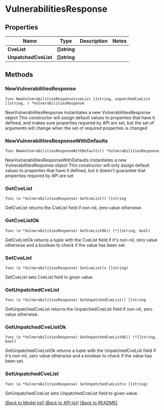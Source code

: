# VulnerabilitiesResponse

## Properties

Name | Type | Description | Notes
------------ | ------------- | ------------- | -------------
**CveList** | **[]string** |  | 
**UnpatchedCveList** | **[]string** |  | 

## Methods

### NewVulnerabilitiesResponse

`func NewVulnerabilitiesResponse(cveList []string, unpatchedCveList []string, ) *VulnerabilitiesResponse`

NewVulnerabilitiesResponse instantiates a new VulnerabilitiesResponse object
This constructor will assign default values to properties that have it defined,
and makes sure properties required by API are set, but the set of arguments
will change when the set of required properties is changed

### NewVulnerabilitiesResponseWithDefaults

`func NewVulnerabilitiesResponseWithDefaults() *VulnerabilitiesResponse`

NewVulnerabilitiesResponseWithDefaults instantiates a new VulnerabilitiesResponse object
This constructor will only assign default values to properties that have it defined,
but it doesn't guarantee that properties required by API are set

### GetCveList

`func (o *VulnerabilitiesResponse) GetCveList() []string`

GetCveList returns the CveList field if non-nil, zero value otherwise.

### GetCveListOk

`func (o *VulnerabilitiesResponse) GetCveListOk() (*[]string, bool)`

GetCveListOk returns a tuple with the CveList field if it's non-nil, zero value otherwise
and a boolean to check if the value has been set.

### SetCveList

`func (o *VulnerabilitiesResponse) SetCveList(v []string)`

SetCveList sets CveList field to given value.


### GetUnpatchedCveList

`func (o *VulnerabilitiesResponse) GetUnpatchedCveList() []string`

GetUnpatchedCveList returns the UnpatchedCveList field if non-nil, zero value otherwise.

### GetUnpatchedCveListOk

`func (o *VulnerabilitiesResponse) GetUnpatchedCveListOk() (*[]string, bool)`

GetUnpatchedCveListOk returns a tuple with the UnpatchedCveList field if it's non-nil, zero value otherwise
and a boolean to check if the value has been set.

### SetUnpatchedCveList

`func (o *VulnerabilitiesResponse) SetUnpatchedCveList(v []string)`

SetUnpatchedCveList sets UnpatchedCveList field to given value.



[[Back to Model list]](../README.md#documentation-for-models) [[Back to API list]](../README.md#documentation-for-api-endpoints) [[Back to README]](../README.md)


